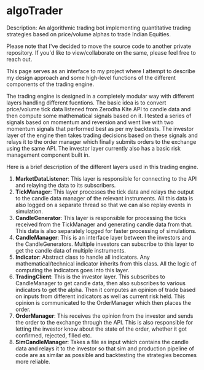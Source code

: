 # algoTrader

Description: An algorithmic trading bot implementing quantitative trading strategies based on price/volume alphas to trade Indian Equities.

Please note that I've decided to move the source code to another private repository. If you'd like to view/collaborate on the same, please feel free to reach out. 

This page serves as an interface to my project where I attempt to describe my design approach and some high-level functions of the different components of the trading engine. 

The trading engine is designed in a completely modular way with different layers handling different fucntions. The basic idea is to convert price/volume tick data listened from Zerodha Kite API to candle data and then compute some mathematical signals based on it. I tested a series of signals based on momentum and reversion and went live with two momentum signals that performed best as per my backtests. The investor layer of the engine then takes trading decisions based on these signals and relays it to the order manager which finally submits orders to the exchange using the same API. The investor layer currently also has a basic risk management component built in. 

Here is a brief description of the different layers used in this trading engine.

1. <b>MarketDataListener</b>: This layer is responsible for connecting to the API and relaying the data to its subscribers.
2. <b>TickManager</b>: This layer processes the tick data and relays the output to the candle data manager of the relevant instruments. All this data is also logged on a separate thread so that we can also replay events in simulation.
3. <b>CandleGenerator</b>: This layer is responsible for processing the ticks received from the TickManager and generating candle data from that. This data is also separately logged for faster processing of simulations.
4. <b>CandleManager</b>: This is an interface layer between the investors and the CandleGenerators. Multiple investors can subscribe to this layer to get the candle data of multiple instruments.
5. <b>Indicator</b>: Abstract class to handle all indicators. Any mathematical/technical indicator inherits from this class. All the logic of computing the indicators goes into this layer.
6. <b>TradingClient</b>: This is the investor layer. This subscribes to CandleManager to get candle data, then also subscribes to various indicators to get the alpha. Then it computes an opinion of trade based on inputs from different indicators as well as current risk held. This opinion is communicated to the OrderManager which then places the order.
7. <b>OrderManager</b>: This receives the opinion from the investor and sends the order to the exchange through the API. This is also responsible for letting the investor know about the state of the order, whether it got confirmed, rejected, filled etc.
8. <b>SimCandleManager</b>: Takes a file as input which contains the candle data and relays it to the investor so that sim and production pipeline of code are as similar as possible and backtesting the strategies becomes more reliable.

